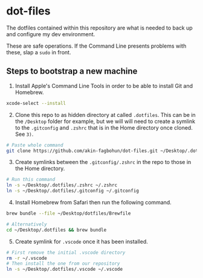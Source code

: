# dot-files
The dotfiles contained within this repository are what is needed to back up and configure my dev environment.

These are safe operations. If the Command Line presents problems with these, slap a `sudo` in front. 

## Steps to bootstrap a new machine
1. Install Apple's Command Line Tools in order to be able to install Git and Homebrew.
```bash
xcode-select --install
```

2. Clone this repo to as hidden directory at called `.dotfiles`. This can be in the `/Desktop` folder for example, but we will will need to create a symlink to the `.gitconfig` and `.zshrc` that is in the Home directory once cloned. See `3)`.
```bash
# Paste whole command
git clone https://github.com/akin-fagbohun/dot-files.git ~/Desktop/.dotfiles
```

3. Create symlinks between the `.gitconfig/.zshrc` in the repo to those in the Home directory.
```bash
# Run this command
ln -s ~/Desktop/.dotfiles/.zshrc ~/.zshrc
ln -s ~/Desktop/.dotfiles/.gitconfig ~/.gitconfig
```

4. Install Homebrew from Safari then run the following command.
```bash
brew bundle --file ~/Desktop/dotfiles/Brewfile

# Alternatively
cd ~/Desktop/.dotfiles && brew bundle
```

5. Create symlink for `.vscode` once it has been installed.
```bash
# First remove the initial .vscode directory
rm -r ~/.vscode
# Then install the one from our repository
ln -s ~/Desktop/.dotfiles/.vscode ~/.vscode
```
